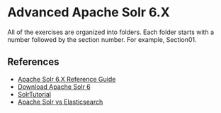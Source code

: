 # Advanced Apache Solr 6.X

All of the exercises are organized into folders. Each folder starts with a number followed by the section number. For example, Section01.

## References
* [Apache Solr 6.X Reference Guide](https://lucene.apache.org/solr/guide/6_6/)
* [Download Apache Solr 6](https://archive.apache.org/dist/lucene/solr/6.6.6/)
* [SolrTutorial](http://www.solrtutorial.com/index.html)
* [Apache Solr vs Elasticsearch](http://solr-vs-elasticsearch.com/)